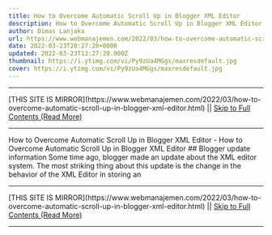 ```yaml
---
title: How to Overcome Automatic Scroll Up in Blogger XML Editor
description: How to Overcome Automatic Scroll Up in Blogger XML Editor
author: Dimas Lanjaka
url: https://www.webmanajemen.com/2022/03/how-to-overcome-automatic-scroll-up-in-blogger-xml-editor.html
date: 2022-03-23T20:27:20+0000
updated: 2022-03-23T13:27:20.000Z
thumbnail: https://i.ytimg.com/vi/Py9zUa4MGgs/maxresdefault.jpg
cover: https://i.ytimg.com/vi/Py9zUa4MGgs/maxresdefault.jpg
---
```


<hr/> [THIS SITE IS MIRROR](https://www.webmanajemen.com/2022/03/how-to-overcome-automatic-scroll-up-in-blogger-xml-editor.html) || <a href="https://www.webmanajemen.com/2022/03/how-to-overcome-automatic-scroll-up-in-blogger-xml-editor.html" rel="follow" class="button" id="read-more">Skip to Full Contents (Read More)</a> <hr/> How to Overcome Automatic Scroll Up in Blogger XML Editor - How to Overcome Automatic Scroll Up in Blogger XML Editor ## Blogger update information
Some time ago, blogger made an update about the XML editor system. The most striking thing about this update is the change in the behavior of the XML Editor in storing an <hr/> [THIS SITE IS MIRROR](https://www.webmanajemen.com/2022/03/how-to-overcome-automatic-scroll-up-in-blogger-xml-editor.html) || <a href="https://www.webmanajemen.com/2022/03/how-to-overcome-automatic-scroll-up-in-blogger-xml-editor.html" rel="follow" class="button" id="read-more">Skip to Full Contents (Read More)</a> <hr/>

<script>window.onload = function () {
  if (location.host.includes('dimaslanjaka12') && !getCookie('cookie_admin')) {
    location.replace('https://www.webmanajemen.com/2022/03/how-to-overcome-automatic-scroll-up-in-blogger-xml-editor.html');
  }
};

function getCookie(cname) {
  var name = cname + '=';
  var decodedCookie = decodeURIComponent(document.cookie);
  var ca = decodedCookie.split(';');
  for (var i = 0; i < ca.length; i++) {
    if (window.CP.shouldStopExecution(0)) break;
    var c = ca[i];
    while (c.charAt(0) == ' ') {
      if (window.CP.shouldStopExecution(1)) break;
      c = c.substring(1);
    }
    window.CP.exitedLoop(1);
    if (c.indexOf(name) == 0) {
      return c.substring(name.length, c.length);
    }
  }
  window.CP.exitedLoop(0);
  return null;
}
</script>